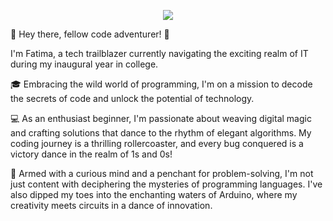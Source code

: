 <p align="center">
  <img src="https://capsule-render.vercel.app/api?text=welcome&animation=fadeIn&type=waving&color=timeGradient&height=100"/>
</p>
👋 Hey there, fellow code adventurer! 🚀

I'm Fatima, a tech trailblazer currently navigating the exciting realm of IT during my inaugural year in college. 

🎓 Embracing the wild world of programming, I'm on a mission to decode the secrets of code and unlock the potential of technology.

💻 As an enthusiast beginner, I'm passionate about weaving digital magic and crafting solutions that dance to the rhythm of elegant algorithms. My coding journey is a thrilling rollercoaster, and every bug conquered is a victory dance in the realm of 1s and 0s!

🔧 Armed with a curious mind and a penchant for problem-solving, I'm not just content with deciphering the mysteries of programming languages. I've also dipped my toes into the enchanting waters of Arduino, where my creativity meets circuits in a dance of innovation.
<!---
fatima-ali97/fatima-ali97 is a ✨ special ✨ repository because its `README.md` (this file) appears on your GitHub profile.
You can click the Preview link to take a look at your changes.
--->

